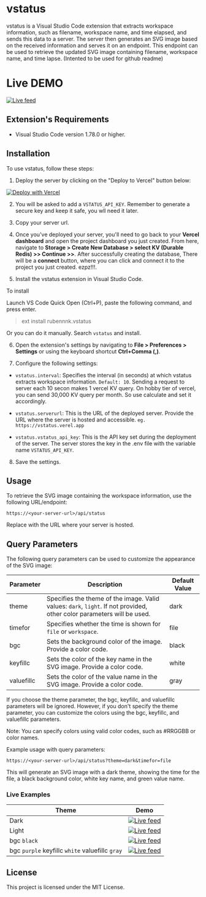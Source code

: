 # vstatus

vstatus is a Visual Studio Code extension that extracts workspace information, such as filename, workspace name, and time elapsed, and sends this data to a server. The server then generates an SVG image based on the received information and serves it on an endpoint. This endpoint can be used to retrieve the updated SVG image containing filename, workspace name, and time lapse. (Intented to be used for github readme)

# Live DEMO

[![Live feed](https://vstatus.rubenk.com.np/api/status?theme=dark&timefor=file)](https://github.com/slithery0)

## Extension's Requirements

- Visual Studio Code version 1.78.0 or higher.

## Installation

To use vstatus, follow these steps:

1. Deploy the server by clicking on the "Deploy to Vercel" button below:

[![Deploy with Vercel](https://vercel.com/button)](https://vercel.com/new/clone?repository-url=https%3A%2F%2Fgithub.com%2Fslithery0%2Fvstatus%2Ftree%2Fmain%2Fserver-next&env=VSTATUS_API_KEY&envDescription=API%20key%20that%20you%20will%20require%20while%20sending%20data%20from%20your%20vscode%20extension.%20Generate%20a%20secure%20one%20and%20keep%20it%20safe.&project-name=vstatus&repository-name=vstatus)

2. You will be asked to add a `VSTATUS_API_KEY`. Remember to generate a secure key and keep it safe, you wll need it later.

3. Copy your server url.

4. Once you've deployed your server, you'll need to go back to your **Vercel dashboard** and open the project dashboard you just created. From here, navigate to **Storage > Create New Database > select KV (Durable Redis) >> Continue >>**. After successfully creating the database, There will be a **connect** button, where you can click and connect it to the project you just created. ezpz!!!.

5. Install the vstatus extension in Visual Studio Code.

To install

Launch VS Code Quick Open (Ctrl+P), paste the following command, and press enter.

> ext install rubennnk.vstatus

Or you can do it manually. Search `vstatus` and install.

6. Open the extension's settings by navigating to **File > Preferences > Settings** or using the keyboard shortcut **Ctrl+Comma (,)**.

7. Configure the following settings:

- `vstatus.interval`: Specifies the interval (in seconds) at which vstatus extracts workspace information. `Default: 10`. Sending a request to server each 10 secon makes 1 vercel KV query. On hobby tier of vercel, you can send 30,000 KV query per month. So use calculate and set it accordingly.

- `vstatus.serverurl`: This is the URL of the deployed server. Provide the URL where the server is hosted and accessible. `eg. https://vstatus.verel.app`

- `vstatus.vstatus_api_key`: This is the API key set during the deployment of the server. The server stores the key in the .env file with the variable name `VSTATUS_API_KEY`.

8. Save the settings.

## Usage

To retrieve the SVG image containing the workspace information, use the following URL/endpoint:

`https://<your-server-url>/api/status`

Replace <your-server-url> with the URL where your server is hosted.

## Query Parameters

The following query parameters can be used to customize the appearance of the SVG image:

| Parameter  | Description                                                                                                            | Default Value |
| ---------- | ---------------------------------------------------------------------------------------------------------------------- | ------------- |
| theme      | Specifies the theme of the image. Valid values: `dark`, `light`. If not provided, other color parameters will be used. | dark          |
| timefor    | Specifies whether the time is shown for `file` or `workspace`.                                                         | file          |
| bgc        | Sets the background color of the image. Provide a color code.                                                          | black         |
| keyfillc   | Sets the color of the key name in the SVG image. Provide a color code.                                                 | white         |
| valuefillc | Sets the color of the value name in the SVG image. Provide a color code.                                               | gray          |

If you choose the theme parameter, the bgc, keyfillc, and valuefillc parameters will be ignored. However, if you don't specify the theme parameter, you can customize the colors using the bgc, keyfillc, and valuefillc parameters.

Note: You can specify colors using valid color codes, such as #RRGGBB or color names.

Example usage with query parameters:

```
https://<your-server-url>/api/status?theme=dark&timefor=file

```
This will generate an SVG image with a dark theme, showing the time for the file, a black background color, white key name, and green value name.


### Live Examples

| Theme                                           | Demo                                                                                                                                          |
| ----------------------------------------------- | --------------------------------------------------------------------------------------------------------------------------------------------- |
| Dark                                            | [![Live feed](https://vstatus.rubenk.com.np/api/status?theme=dark&timefor=file)](https://github.com/slithery0)                                |
| Light                                           | [![Live feed](https://vstatus.rubenk.com.np/api/status?theme=light&timefor=file)](https://github.com/slithery0)                               |
| bgc `black`                                     | [![Live feed](https://vstatus.rubenk.com.np/api/status?bgc=black&timefor=file)](https://github.com/slithery0)                                 |
| bgc `purple` keyfillc `white` valuefillc `gray` | [![Live feed](https://vstatus.rubenk.com.np/api/status?bgc=purple&keyfillc=white&valuefillc=gray&timefor=file)](https://github.com/slithery0) |


## License

This project is licensed under the MIT License.
